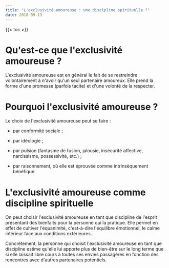 ```yaml
---
title: "L'exclusivité amoureuse : une discipline spirituelle ?"
date: 2018-09-13
---
```


{{< toc >}}

# Qu'est-ce que l'exclusivité amoureuse ?
L'exclusivité amoureuse est en général le fait de se restreindre volontairement à n'avoir qu'un seul partenaire amoureux. Elle prend la forme d'une promesse (parfois tacite) et d'une volonté de la respecter.

# Pourquoi l'exclusivité amoureuse ?
Le choix de l'exclusivité amoureuse peut se faire :

- par conformité sociale ;

- par idéologie ;

- par pulsion (fantasme de fusion, jalousie, insécurité affective, narcissisme, possessivité, etc.) ;

- par raisonnement, où elle est éprouvée comme intrinsèquement bénéfique.

# L'exclusivité amoureuse comme discipline spirituelle
On peut choisir l'exclusivité amoureuse en tant que discipline de l'esprit présentant des bienfaits pour la personne qui la pratique. Elle permet en effet de cultiver l'équanimité, c'est-à-dire l'équilibre émotionnel, le calme intérieur face aux conditions extérieures.

Concrètement, la personne qui choisit l'exclusivité amoureuse en tant que discipline estime qu'elle lui apporte plus de bien-être sur le long terme que si elle laissait libre cours à toutes ses envies passagères en fonction des rencontres avec d'autres partenaires potentiels.
